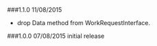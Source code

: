 ###1.1.0 11/08/2015

* drop Data method from WorkRequestInterface.

###1.0.0 07/08/2015 initial release